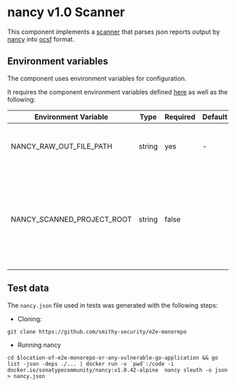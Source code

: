 # nancy v1.0 Scanner

This component implements a [scanner](https://github.com/smithy-security/smithy/blob/main/sdk/component/component.go)
that parses json reports output by [nancy](https://github.com/securego/gosec) into [ocsf](https://github.com/ocsf) format.

## Environment variables

The component uses environment variables for configuration.

It requires the component
environment variables defined [here](https://github.com/smithy-security/smithy/blob/main/sdk/README.md#component) as well
as the following:

| Environment Variable     | Type   | Required | Default    | Description                                             |
|--------------------------|--------|----------|------------|---------------------------------------------------------|
| NANCY\_RAW\_OUT\_FILE\_PATH  | string | yes      | -          | The path where to find the gosec report                 |
| NANCY\_SCANNED\_PROJECT\_ROOT         | string | false    |  | The root of the project being scanned, used to find go.mod files and point at lines where fixes are needed |

## Test data

The `nancy.json` file used in tests was generated with the following steps:

* Cloning:

```shell
git clone https://github.com/smithy-security/e2e-monorepo
```

* Running nancy

```shell
cd $location-of-e2e-monorepo-or-any-vulnerable-go-application && go list -json -deps ./... | docker run -v `pwd`:/code -i docker.io/sonatypecommunity/nancy:v1.0.42-alpine  nancy sleuth -o json  > nancy.json

```
